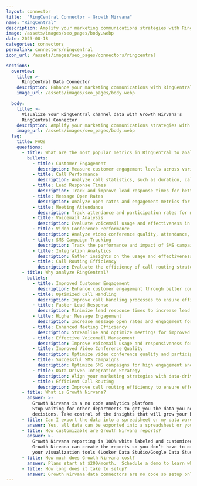 ```yaml
---
layout: connector
title:  "RingCentral Connector - Growth Nirvana"
name: "RingCentral"
description: Amplify your marketing communications strategies with RingCentral integration, gaining a comprehensive view of customer interactions and driving better campaign results.
image: /assets/images/seo_pages/body.webp
date: 2023-08-18
categories: connectors
permalink: connectors/ringcentral
icon_url: /assets/images/seo_pages/connectors/ringcentral

sections:
  overview:
    title: >-
      RingCentral Data Connector
    description: Enhance your marketing communications with RingCentral integration. Seamlessly integrate with RingCentral's powerful communication platform, improving customer engagement and streamlining your marketing processes.
    image_url: /assets/images/seo_pages/body.webp

  body:
    title: >-
      Visualize Your RingCentral channel data with Growth Nirvana's
      RingCentral Connector
    description: Amplify your marketing communications strategies with RingCentral integration, gaining a comprehensive view of customer interactions and driving better campaign results.
    image_url: /assets/images/seo_pages/body.webp
  faq:
    title: FAQs
    questions:
      - title: What are the most popular metrics in RingCentral to analyze?
        bullets:
          - title: Customer Engagement
            description: Measure customer engagement levels across various communication channels.
          - title: Call Performance
            description: Analyze call statistics, such as duration, call volumes, and call outcomes.
          - title: Lead Response Times
            description: Track and improve lead response times for better customer experiences.
          - title: Message Open Rates
            description: Analyze open rates and engagement metrics for messages sent through RingCentral.
          - title: Meeting Attendance
            description: Track attendance and participation rates for meetings conducted via RingCentral.
          - title: Voicemail Analysis
            description: Evaluate voicemail usage and effectiveness in customer communication.
          - title: Video Conference Performance
            description: Analyze video conference quality, attendance, and participant engagement.
          - title: SMS Campaign Tracking
            description: Track the performance and impact of SMS campaigns.
          - title: Integration Analytics
            description: Gather insights on the usage and effectiveness of RingCentral integration.
          - title: Call Routing Efficiency
            description: Evaluate the efficiency of call routing strategies for optimal customer experiences.
      - title: Why analyze RingCentral?
        bullets:
          - title: Improved Customer Engagement
            description: Enhance customer engagement through better communication and personalized interactions.
          - title: Optimized Call Handling
            description: Improve call handling processes to ensure efficient and effective customer interactions.
          - title: Faster Lead Response
            description: Minimize lead response times to increase lead conversion rates.
          - title: Higher Message Engagement
            description: Increase message open rates and engagement for better communication outcomes.
          - title: Enhanced Meeting Efficiency
            description: Streamline and optimize meetings for improved collaboration and productivity.
          - title: Effective Voicemail Management
            description: Improve voicemail usage and responsiveness for better customer experiences.
          - title: Improved Video Conference Quality
            description: Optimize video conference quality and participant engagement for more productive meetings.
          - title: Successful SMS Campaigns
            description: Optimize SMS campaigns for high engagement and desired outcomes.
          - title: Data-Driven Integration Strategy
            description: Align your marketing strategies with data-driven insights from RingCentral integration analytics.
          - title: Efficient Call Routing
            description: Improve call routing efficiency to ensure effective customer communication and routing.
      - title: What is Growth Nirvana?
        answer: >-
          Growth Nirvana is a no code analytics platform 
          Stop waiting for other departments to get you the data you need to make critical business 
          decisions. Take control of the insights that will grow your business.
      - title: Can I export the data into a spreadsheet or my data warehouse?
        answer: Yes, all data can be exported into a spreadsheet or your data warehouse (Google BigQuery, AWS, Snowflake, Azure, etc)
      - title: How customizable are Growth Nirvana reports?
        answer: >-
          Growth Nirvana reporting is 100% white labeled and customized to your specifications.
          Growth Nirvana can create the reports so you don’t have to or you can connect
          your visualization tools (Looker Data Studio/Google Data Studio, Tableau, PowerBI, etc) to Growth Nirvana.
      - title: How much does Growth Nirvana cost?
        answer: Plans start at $200/month.  Schedule a demo to learn what plan is best for you.
      - title: How long does it take to setup?
        answer: Growth Nirvana data connectors are no code so setup only requires a few clicks.
---
```

